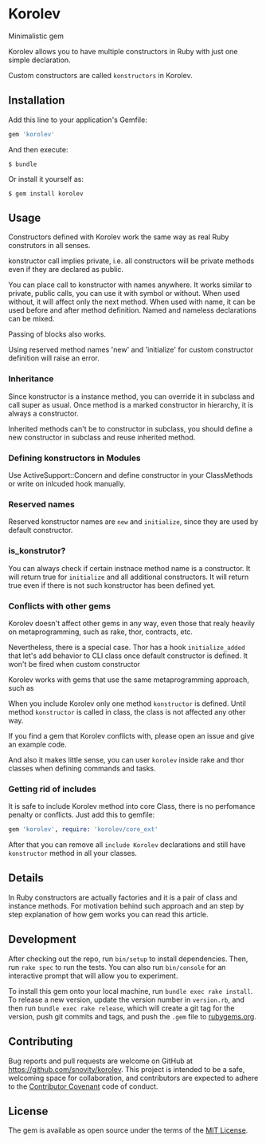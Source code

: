 # Korolev

Minimalistic gem

Korolev allows you to have multiple constructors in Ruby with just one
simple declaration.

Custom constructors are called `konstructors` in Korolev.

## Installation

Add this line to your application's Gemfile:

```ruby
gem 'korolev'
```

And then execute:

    $ bundle

Or install it yourself as:

    $ gem install korolev

## Usage

Constructors defined with Korolev work the same way as real Ruby 
construtors in all senses.
 
konstructor call implies private, i.e. all constructors will be private methods even if they
are declared as public.

You can place call to konstructor with names anywhere. It works similar to private, 
public calls, you can use it with symbol or without.
When used without, it will affect only the next method. When used with name, 
it can be used before and after method definition. Named and nameless declarations can be mixed.

Passing of blocks also works.

Using reserved method names 'new' and 'initialize' for custom constructor definition will raise an error.

### Inheritance

Since konstructor is a instance method, you can override it in subclass and call super as usual. Once method is
a marked constructor in hierarchy, it is always a constructor.

Inherited methods can't be to constructor in subclass, you should define a new constructor in subclass
and reuse inherited method.

### Defining konstructors in Modules

Use ActiveSupport::Concern and define constructor in your ClassMethods or write on inlcuded hook manually.

### Reserved names
Reserved konstructor names are `new` and `initialize`, since they are used by default constructor.

### is_konstrutor?

You can always check if certain instnace method name is a constructor. It will return true for `initialize` and
all additional constructors. It will return true even if there is not such konstructor has been defined yet.

### Conflicts with other gems

Korolev doesn't affect other gems in any way, even those that realy heavily on metaprogramming,
such as rake, thor, contracts, etc.
 
Nevertheless, there is a special case. Thor has a hook `initialize_added` that let's add behavior 
to CLI class once default constructor is defined. It won't be fired when custom constructor

Korolev works with gems that use the same metaprogramming approach, such as 

When you include Korolev only one method `konstructor` is defined. 
Until method `konstructor` is called in class, the class is not affected any other way.
  
If you find a gem that Korolev conflicts with, please
open an issue and give an example code. 

And also it makes little sense, you can user `korolev` inside rake and thor classes when defining commands and tasks.
  
### Getting rid of includes
  
It is safe to include Korolev method into core Class, 
there is no perfomance penalty or conflicts. Just add this to gemfile: 

```ruby
gem 'korolev', require: 'korolev/core_ext'
```
After that you can remove all `include Korolev` declarations and
still have `konstructor` method in all your classes. 

## Details

In Ruby constructors are actually factories and it is a pair of class and instance methods. For motivation 
behind such approach and an step by step explanation of how gem works you can read this article.

## Development

After checking out the repo, run `bin/setup` to install dependencies. Then, run `rake spec` to run the tests. You can also run `bin/console` for an interactive prompt that will allow you to experiment.

To install this gem onto your local machine, run `bundle exec rake install`. To release a new version, update the version number in `version.rb`, and then run `bundle exec rake release`, which will create a git tag for the version, push git commits and tags, and push the `.gem` file to [rubygems.org](https://rubygems.org).

## Contributing

Bug reports and pull requests are welcome on GitHub at https://github.com/snovity/korolev. This project is intended to be a safe, welcoming space for collaboration, and contributors are expected to adhere to the [Contributor Covenant](http://contributor-covenant.org) code of conduct.


## License

The gem is available as open source under the terms of the [MIT License](http://opensource.org/licenses/MIT).

